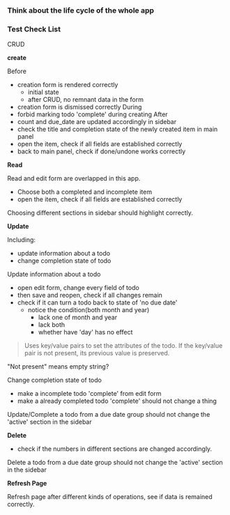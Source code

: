 ### Think about the life cycle of the whole app

### Test Check List

CRUD

**create**

Before
  - creation form is rendered correctly
    - initial state
    - after CRUD, no remnant data in the form
  - creation form is dismissed correctly
During
  - forbid marking todo 'complete' during creating
After
  - count and due_date are updated accordingly in sidebar
  - check the title and completion state of the newly created item in main panel
  - open the item, check if all fields are established correctly
  - back to main panel, check if done/undone works correctly

**Read**

Read and edit form are overlapped in this app.
- Choose both a completed and incomplete item
- open the item, check if all fields are established correctly

Choosing different sections in sidebar should highlight correctly.

**Update**

Including:
  - update information about a todo
  - change completion state of todo

Update information about a todo
  - open edit form, change every field of todo
  - then save and reopen, check if all changes remain
  - check if it can turn a todo back to state of 'no due date'
    - notice the condition(both month and year)
      - lack one of month and year
      - lack both
      - whether have 'day' has no effect

> Uses key/value pairs to set the attributes of the todo. If the key/value pair is not present, its previous value is preserved.

"Not present" means empty string?

Change completion state of todo
  - make a incomplete todo 'complete' from edit form
  - make a already completed todo 'complete' should not change a thing

Update/Complete a todo from a due date group should not change the 'active' section in the sidebar

**Delete**

- check if the numbers in different sections are changed accordingly.

Delete a todo from a due date group should not change the 'active' section in the sidebar

**Refresh Page**

Refresh page after different kinds of operations, see if data is remained correctly.
